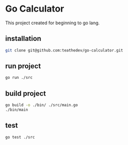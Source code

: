 # Go Calculator
This project created for beginning to go lang.

## installation

```bash
git clone git@github.com:teathedev/go-calculator.git
```

## run project
```bash
go run ./src
```

## build project
```bash
go build -o ./bin/ ./src/main.go
./bin/main
```

## test
```bash
go test ./src
```